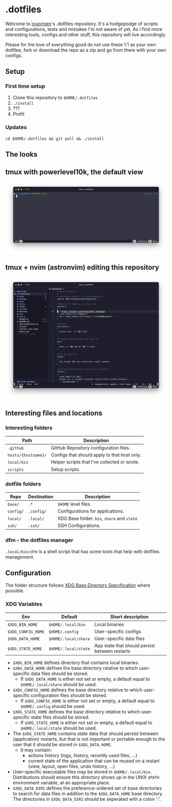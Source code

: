 # .dotfiles

Welcome to [ivuorinen](https://github.com/ivuorinen)'s .dotfiles repository.
It's a hodgepodge of scripts and configurations, tests and mistakes I'm not
aware of yet. As I find more interesting tools, configs and other stuff,
this repository will live accordingly.

Please for the love of everything good do not use these 1:1 as your own dotfiles,
fork or download the repo as a zip and go from there with your own configs.

## Setup

### First time setup

1. Clone this repository to `$HOME/.dotfiles`
2. `./install`
3. ???
4. Profit

### Updates

`cd $HOME/.dotfiles && git pull && ./install`

## The looks

## tmux with powerlevel10k, the default view

![screenshot of tmux with powerlevel10k](./.github/screenshots/tmux-powerlevel10k-130x20.png)

## tmux + nvim (astronvim) editing this repository

![screenshot of tmux showing nvim](.github/screenshots/tmux-astronvim-130x40.png)

## Interesting files and locations

### Interesting folders

| Path                | Description                                  |
|---------------------|----------------------------------------------|
| `.github`           | GitHub Repository configuration files.       |
| `hosts/{hostname}/` | Configs that should apply to that host only. |
| `local/bin`         | Helper scripts that I've collected or wrote. |
| `scripts`           | Setup scripts.                               |

### dotfile folders

| Repo      | Destination | Description                                 |
|-----------|-------------|---------------------------------------------|
| `base/`   | `.*`        | `$HOME` level files.                        |
| `config/` | `.config/`  | Configurations for applications.            |
| `local/`  | `.local/`   | XDG Base folder: `bin`, `share` and `state` |
| `ssh/`    | `.ssh/`     | SSH Configurations.                         |

### dfm - the dotfiles manager

`.local/bin/dfm` is a shell script that has some tools that help with dotfiles management.

## Configuration

The folder structure follows [XDG Base Directory Specification][xdg] where possible.

### XDG Variables

| Env                | Default              | Short description                              |
|--------------------|----------------------|------------------------------------------------|
| `$XDG_BIN_HOME`    | `$HOME/.local/bin`   | Local binaries                                 |
| `$XDG_CONFIG_HOME` | `$HOME/.config`      | User-specific configs                          |
| `$XDG_DATA_HOME`   | `$HOME/.local/share` | User-specific data files                       |
| `$XDG_STATE_HOME`  | `$HOME/.local/state` | App state that should persist between restarts |

- `$XDG_BIN_HOME` defines directory that contains local binaries.
- `$XDG_DATA_HOME` defines the base directory relative to which user-specific data
  files should be stored.
  - If `$XDG_DATA_HOME` is either not set or empty, a default equal to
    `$HOME/.local/share` should be used.
- `$XDG_CONFIG_HOME` defines the base directory relative to which user-specific
  configuration files should be stored.
  - If `$XDG_CONFIG_HOME` is either not set or empty, a default equal to `$HOME/.config` should be used.
- `$XDG_STATE_HOME` defines the base directory relative
  to which user-specific state files should be stored.
  - If `$XDG_STATE_HOME` is either not set or empty, a default equal to `$HOME/.local/state` should be used.
- The `$XDG_STATE_HOME` contains state data that should persist between (application) restarts,
  but that is not important or portable enough to the user that it should be stored in `$XDG_DATA_HOME`.
  - It may contain:
    - actions history (logs, history, recently used files, …)
    - current state of the application that can be reused
      on a restart (view, layout, open files, undo history, …)
- User-specific executable files may be stored in `$HOME/.local/bin`.
  Distributions should ensure this directory shows up in the UNIX `$PATH`
  environment variable, at an appropriate place.
- `$XDG_DATA_DIRS` defines the preference-ordered set of base directories
  to search for data files in addition to the `$XDG_DATA_HOME` base directory.
  The directories in `$XDG_DATA_DIRS` should be seperated with a colon ':'.

[xdg]: https://specifications.freedesktop.org/basedir-spec/basedir-spec-latest.html
